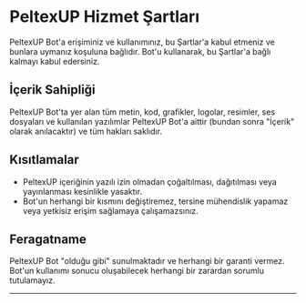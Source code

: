 # PeltexUP Hizmet Şartları

PeltexUP Bot'a erişiminiz ve kullanımınız, bu Şartlar'a kabul etmeniz ve bunlara uymanız koşuluna bağlıdır. Bot'u kullanarak, bu Şartlar'a bağlı kalmayı kabul edersiniz.

## İçerik Sahipliği

PeltexUP Bot'ta yer alan tüm metin, kod, grafikler, logolar, resimler, ses dosyaları ve kullanılan yazılımlar PeltexUP Bot'a aittir (bundan sonra "İçerik" olarak anılacaktır) ve tüm hakları saklıdır.

## Kısıtlamalar

- PeltexUP içeriğinin yazılı izin olmadan çoğaltılması, dağıtılması veya yayınlanması kesinlikle yasaktır.
- Bot'un herhangi bir kısmını değiştiremez, tersine mühendislik yapamaz veya yetkisiz erişim sağlamaya çalışamazsınız.

## Feragatname

PeltexUP Bot "olduğu gibi" sunulmaktadır ve herhangi bir garanti vermez. Bot'un kullanımı sonucu oluşabilecek herhangi bir zarardan sorumlu tutulamayız.

---
